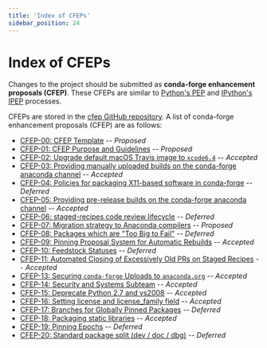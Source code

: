 ```yaml
---
title: 'Index of CFEPs'
sidebar_position: 24
---
```


<a id="index-of-cfeps"></a>

# Index of CFEPs

Changes to the project should be submitted as **conda-forge enhancement proposals (CFEP)**.
These CFEPs are similar to [Python's PEP](https://www.python.org/dev/peps/) and
[IPython's IPEP](https://github.com/ipython/ipython/wiki/IPEPs:-IPython-Enhancement-Proposals) processes.

CFEPs are stored in the [cfep GitHub repository](https://github.com/conda-forge/cfep).
A list of conda-forge enhancement proposals (CFEP) are as follows:

- [CFEP-00: CFEP Template](https://github.com/conda-forge/cfep/blob/main/cfep-00.md) -- *Proposed*
- [CFEP-01: CFEP Purpose and Guidelines](https://github.com/conda-forge/cfep/blob/main/cfep-01.md) -- *Proposed*
- [CFEP-02: Upgrade default macOS Travis image to `xcode6.4`](https://github.com/conda-forge/cfep/blob/main/cfep-02.md) -- *Accepted*
- [CFEP-03: Providing manually uploaded builds on the conda-forge anaconda channel](https://github.com/conda-forge/cfep/blob/main/cfep-03.md) -- *Accepted*
- [CFEP-04: Policies for packaging X11-based software in conda-forge](https://github.com/conda-forge/cfep/blob/main/cfep-04.md) -- *Deferred*
- [CFEP-05: Providing pre-release builds on the conda-forge anaconda channel](https://github.com/conda-forge/cfep/blob/main/cfep-05.md) -- *Accepted*
- [CFEP-06: staged-recipes code review lifecycle](https://github.com/conda-forge/cfep/blob/main/cfep-06.md) -- *Deferred*
- [CFEP-07: Migration strategy to Anaconda compilers](https://github.com/conda-forge/cfep/blob/main/cfep-07.md) -- *Proposed*
- [CFEP-08: Packages which are "Too Big to Fail"](https://github.com/conda-forge/cfep/blob/main/cfep-08.md) -- *Deferred*
- [CFEP-09: Pinning Proposal System for Automatic Rebuilds](https://github.com/conda-forge/cfep/blob/main/cfep-09.md) -- *Accepted*
- [CFEP-10: Feedstock Statuses](https://github.com/conda-forge/cfep/blob/main/cfep-10.md) -- *Deferred*
- [CFEP-11: Automated Closing of Excessively Old PRs on Staged Recipes](https://github.com/conda-forge/cfep/blob/main/cfep-11.md) -- *Accepted*
- [CFEP-13: Securing `conda-forge` Uploads to `anaconda.org`](https://github.com/conda-forge/cfep/blob/main/cfep-13.md) -- *Accepted*
- [CFEP-14: Security and Systems Subteam](https://github.com/conda-forge/cfep/blob/main/cfep-14.md) -- *Accepted*
- [CFEP-15: Deprecate Python 2.7 and vs2008](https://github.com/conda-forge/cfep/blob/main/cfep-15.md) -- *Accepted*
- [CFEP-16: Setting license and license_family field](https://github.com/conda-forge/cfep/blob/main/cfep-16.md) -- *Accepted*
- [CFEP-17: Branches for Globally Pinned Packages](https://github.com/conda-forge/cfep/blob/main/cfep-17.md) -- *Deferred*
- [CFEP-18: Packaging static libraries](https://github.com/conda-forge/cfep/blob/main/cfep-18.md) -- *Accepted*
- [CFEP-19: Pinning Epochs](https://github.com/conda-forge/cfep/blob/main/cfep-19.md) -- *Deferred*
- [CFEP-20: Standard package split (dev / doc / dbg)](https://github.com/conda-forge/cfep/blob/main/cfep-20.md) -- *Deferred*
